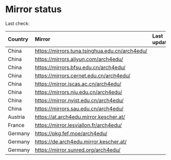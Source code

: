 <script src="./time.js"></script>
# Mirror status
Last check: <script type="text/javascript">localize(1724228756.464757);</script>

|Country|Mirror|Last update|
|:------|:-----|:----------|
|China|https://mirrors.tuna.tsinghua.edu.cn/arch4edu/|<script type="text/javascript">localize(1724179006);</script>|
|China|https://mirrors.aliyun.com/arch4edu/|<script type="text/javascript">localize(1724179006);</script>|
|China|https://mirrors.bfsu.edu.cn/arch4edu/|<script type="text/javascript">localize(1724179006);</script>|
|China|https://mirrors.cernet.edu.cn/arch4edu/|<script type="text/javascript">localize(1724179006);</script>|
|China|https://mirror.iscas.ac.cn/arch4edu/|<script type="text/javascript">localize(1724179006);</script>|
|China|https://mirrors.nju.edu.cn/arch4edu/|<script type="text/javascript">localize(1724179006);</script>|
|China|https://mirror.nyist.edu.cn/arch4edu/|<script type="text/javascript">localize(1724179006);</script>|
|China|https://mirrors.sau.edu.cn/arch4edu/|<script type="text/javascript">localize(1724179006);</script>|
|Austria|https://at.arch4edu.mirror.kescher.at/|<script type="text/javascript">localize(1724179006);</script>|
|France|https://mirror.lesviallon.fr/arch4edu/|<script type="text/javascript">localize(1724179006);</script>|
|Germany|https://pkg.fef.moe/arch4edu/|<script type="text/javascript">localize(1724179006);</script>|
|Germany|https://de.arch4edu.mirror.kescher.at/|<script type="text/javascript">localize(1724179006);</script>|
|Germany|https://mirror.sunred.org/arch4edu/|<script type="text/javascript">localize(1724179006);</script>|

<script src="./tablefilter/tablefilter.js"></script>
<script src="./table.js"></script>
